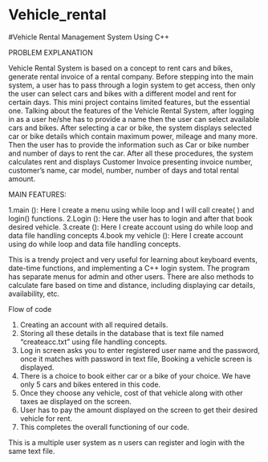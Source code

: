 # Vehicle_rental
#Vehicle Rental Management System Using C++

PROBLEM EXPLANATION

Vehicle Rental System is based on a concept to rent cars and bikes, generate rental invoice of a rental company. Before stepping into the main system, a user has to pass through a login system to get access, then only the user can select cars and bikes with a different model and rent for certain days. This mini project contains limited features, but the essential one.
Talking about the features of the Vehicle Rental System, after logging in as a user he/she has to provide a name then the user can select available cars and bikes. After selecting a car or bike, the system displays selected car or bike details which contain maximum power, mileage and many more. Then the user has to provide the information such as Car or bike number and number of days to rent the car. After all these procedures, the system calculates rent and displays Customer Invoice presenting invoice number, customer’s name, car model, number, number of days and total rental amount.

MAIN FEATURES:

1.main (): Here I create a menu using while loop and I will call create( ) and login() functions.
2.Login (): Here the user has to login and after that book desired vehicle.
3.create (): Here I create account using do while loop and data file handling concepts
4.book my vehicle (): Here I create account using do while loop and data file handling concepts.

This is a trendy project and very useful for learning about keyboard events, date-time functions, and implementing a C++ login system. The program has separate menus for admin and other users. There are also methods to calculate fare based on time and distance, including displaying car details, availability, etc.


Flow of code

1.	Creating an account with all required details.
2.	Storing all these details in the database that is text file named “createacc.txt” using file handling concepts.
3.	Log in screen asks you to enter registered user name and the password, once it matches with password in text file, Booking a vehicle screen is displayed.
4.	There is a choice to book either car or a bike of your choice. We have only 5 cars and bikes entered in this code.
5.	Once they choose any vehicle, cost of that vehicle along with other taxes ae displayed on the screen.
6.	User has to pay the amount displayed on the screen to get their desired vehicle for rent.
7.	This completes the overall functioning of our code.

This is a multiple user system as n users can register and login with the same text file.
